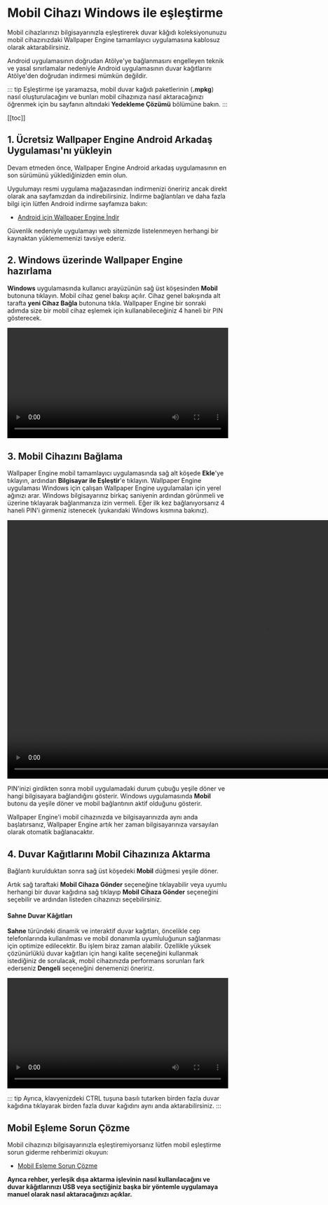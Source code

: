 # Mobil Cihazı Windows ile eşleştirme

Mobil cihazlarınızı bilgisayarınızla eşleştirerek duvar kâğıdı koleksiyonunuzu mobil cihazınızdaki Wallpaper Engine tamamlayıcı uygulamasına kablosuz olarak aktarabilirsiniz.

Android uygulamasının doğrudan Atölye'ye bağlanmasını engelleyen teknik ve yasal sınırlamalar nedeniyle Android uygulamasının duvar kağıtlarını Atölye'den doğrudan indirmesi mümkün değildir.

::: tip Eşleştirme işe yaramazsa, mobil duvar kağıdı paketlerinin (**.mpkg**) nasıl oluşturulacağını ve bunları mobil cihazınıza nasıl aktaracağınızı öğrenmek için bu sayfanın altındaki **Yedekleme Çözümü** bölümüne bakın.
:::

[[toc]]

## 1. Ücretsiz Wallpaper Engine Android Arkadaş Uygulaması'nı yükleyin

Devam etmeden önce, Wallpaper Engine Android arkadaş uygulamasının en son sürümünü yüklediğinizden emin olun.

Uygulumayı resmi uygulama mağazasından indirmenizi öneririz ancak direkt olarak ana sayfamızdan da indirebilirsiniz. İndirme bağlantıları ve daha fazla bilgi için lütfen Android indirme sayfamıza bakın:

* [Android için Wallpaper Engine İndir](https://www.wallpaperengine.io/android/)

Güvenlik nedeniyle uygulamayı web sitemizde listelenmeyen herhangi bir kaynaktan yüklememenizi tavsiye ederiz.

## 2. Windows üzerinde Wallpaper Engine hazırlama

**Windows** uygulamasında kullanıcı arayüzünün sağ üst köşesinden **Mobil** butonuna tıklayın. Mobil cihaz genel bakışı açılır. Cihaz genel bakışında alt tarafta **yeni Cihaz Bağla** butonuna tıkla. Wallpaper Engine bir sonraki adımda size bir mobil cihaz eşlemek için kullanabileceğiniz 4 haneli bir PIN gösterecek.

<video width="100%" controls autoplay loop>
  <source src="/videos/mobile_pin.mp4" type="video/mp4">
  Tarayıcınız video etiketini desteklemiyor.
</video>

## 3. Mobil Cihazını Bağlama

Wallpaper Engine mobil tamamlayıcı uygulamasında sağ alt köşede **Ekle**'ye tıklayın, ardından **Bilgisayar ile Eşleştir**'e tıklayın. Wallpaper Engine uygulaması Windows için çalışan Wallpaper Engine uygulamaları için yerel ağınızı arar. Windows bilgisayarınız birkaç saniyenin ardından görünmeli ve üzerine tıklayarak bağlanmanıza izin vermeli. Eğer ilk kez bağlanıyorsanız 4 haneli PIN'i girmeniz istenecek (yukarıdaki Windows kısmına bakınız).

<video height="590px" style="display:block;margin:0 auto;" controls autoplay loop>
  <source src="/videos/mobile_connect.mp4" type="video/mp4">
  Tarayıcınız video etiketini desteklemiyor.
</video>

PIN'inizi girdikten sonra mobil uygulamadaki durum çubuğu yeşile döner ve hangi bilgisayara bağlandığını gösterir. Windows uygulamasında **Mobil** butonu da yeşile döner ve mobil bağlantının aktif olduğunu gösterir.

Wallpaper Engine'i mobil cihazınızda ve bilgisayarınızda aynı anda başlatırsanız, Wallpaper Engine artık her zaman bilgisayarınıza varsayılan olarak otomatik bağlanacaktır.

## 4. Duvar Kağıtlarını Mobil Cihazınıza Aktarma

Bağlantı kurulduktan sonra sağ üst köşedeki **Mobil** düğmesi yeşile döner.

Artık sağ taraftaki **Mobil Cihaza Gönder** seçeneğine tıklayabilir veya uyumlu herhangi bir duvar kağıdına sağ tıklayıp **Mobil Cihaza Gönder** seçeneğini seçebilir ve ardından listeden cihazınızı seçebilirsiniz.

#### Sahne Duvar Kâğıtları

**Sahne** türündeki dinamik ve interaktif duvar kağıtları, öncelikle cep telefonlarında kullanılması ve mobil donanımla uyumluluğunun sağlanması için optimize edilecektir. Bu işlem biraz zaman alabilir. Özellikle yüksek çözünürlüklü duvar kağıtları için hangi kalite seçeneğini kullanmak istediğiniz de sorulacak, mobil cihazınızda performans sorunları fark ederseniz **Dengeli** seçeneğini denemenizi öneririz.

<video width="100%" controls autoplay loop>
  <source src="/videos/mobile_transfer.mp4" type="video/mp4">
  Tarayıcınız video etiketini desteklemiyor.
</video>

::: tip
Ayrıca, klavyenizdeki CTRL tuşuna basılı tutarken birden fazla duvar kağıdına tıklayarak birden fazla duvar kağıdını aynı anda aktarabilirsiniz.
:::

## Mobil Eşleme Sorun Çözme

Mobil cihazınızı bilgisayarınızla eşleştiremiyorsanız lütfen mobil eşleştirme sorun giderme rehberimizi okuyun:

* [Mobil Eşleme Sorun Çözme](/mobile/pairing-fixes)

**Ayrıca rehber, yerleşik dışa aktarma işlevinin nasıl kullanılacağını ve duvar kâğıtlarınızı USB veya seçtiğiniz başka bir yöntemle uygulamaya manuel olarak nasıl aktaracağınızı açıklar.**
